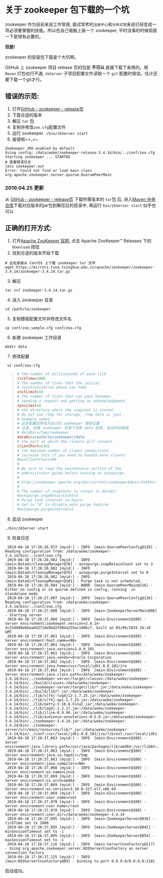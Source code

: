 # 关于 zookeeper 包下载的一个坑

zookeeper 作为目前来说工作常用, 面试常考的`注册中心`和`分布式锁`来说已经变成一项必须要掌握的技能。所以在自己电脑上装一个 zookeeper, 平时没事的时候捣鼓一下是很有必要的。


**但是!**


zookeeper 的安装包下载是个大坑啊。


GitHub 上 zookeeper 项目 release 页的包是 **不可以** 直接下载下来用的。用 `Maven` 打包也行不通, `zkServer` 子项目配置文件读取一个 `git` 配置时错误。估计还要下载一个git才行。


## 错误的示范: 
1. 打开[GitHub - zookeeper - release页](https://github.com/apache/zookeeper/releases)
2. 下载合适的版本
3. 解压 `tar` 包
4. 复制并修改`zoo.cfg`配置文件
5. 运行 zookeeper `./bin/zkServer start`
6. 报错啦~>_<~
```shell
ZooKeeper JMX enabled by default
Using config: /data/woke/zookeeper-release-3.4.14/bin/../conf/zoo.cfg
Starting zookeeper ... STARTED
# 查看错误日志
less zookeeper.out
Error: Could not find or load main class org.apache.zookeeper.server.quorum.QuorumPeerMain
```

### 2019.04.25 更新
从 [GitHub - zookeeper - release页](https://github.com/apache/zookeeper/releases) 下载所需版本的 `tar`包 后, 进入[Maven 中央仓库](https://repo1.maven.org/maven2/org/apache/zookeeper/zookeeper/)下载对应版本的jar包到解压后的目录中, 再运行 `bin/zkServer start` 似乎也可以


## 正确的打开方式: 
1. 打开[Apache ZooKeeper 官网](http://zookeeper.apache.org/), 点击 Apache ZooKeeper™ Releases 下的 `Download` 按钮
2. 找到合适的版本开始下载
```shell
# 此处直接从 CentOS 上下载 zookeeper tar 文件
wget https://mirrors.tuna.tsinghua.edu.cn/apache/zookeeper/zookeeper-3.4.14/zookeeper-3.4.14.tar.gz
```
3. 解压
```shell
tar zxf zookeeper-3.4.14.tar.gz
```
4. 进入 zookeeper 目录
```shell
cd /path/to/zookeeper
```
5. 复制模板配置文件并修改文件名
```shell
cp conf/zoo_sample.cfg conf/zoo.cfg
```
6. 新建 zookeeper 工作目录
```shell
mkdir data
```
7. 修改配置
```shell
 vi conf/zoo.cfg
 ``` 
> ```cfg
> # The number of milliseconds of each tick
> tickTime=2000
> # The number of ticks that the initial
> # synchronization phase can take
> initLimit=10
> # The number of ticks that can pass between
> # sending a request and getting an acknowledgement
> syncLimit=5
> # the directory where the snapshot is stored.
> # do not use /tmp for storage, /tmp here is just
> # example sakes.
> # 此处配置应修改为自己的 zookeeper 路径位置
> # 注意, 如果 zookeeper 目录下没有 data 目录, 启动时会报错
> # dataDir=/tmp/zookeeper
> dataDir=/path/to/zookeeper/data
> # the port at which the clients will connect
> clientPort=2181
> # the maximum number of client connections.
> # increase this if you need to handle more clients
> #maxClientCnxns=60
> #
> # Be sure to read the maintenance section of the
> # administrator guide before turning on autopurge.
> #
> # http://zookeeper.apache.org/doc/current/zookeeperAdmin.html#sc_maintenance
> #
> # The number of snapshots to retain in dataDir
> #autopurge.snapRetainCount=3
> # Purge task interval in hours
> # Set to "0" to disable auto purge feature
> #autopurge.purgeInterval=1
> ```
8. 启动 zookeeper
```shell
./bin/zkServer start
```


9. 检查日志
```shell
 2019-04-18 17:26:26,972 [myid:] - INFO  [main:QuorumPeerConfig@136] - Reading configuration from: /data/woke/zookeeper-3.4.14/bin/../conf/zoo.cfg
 2019-04-18 17:26:26,982 [myid:] - INFO  [main:DatadirCleanupManager@78] - autopurge.snapRetainCount set to 3
 2019-04-18 17:26:26,982 [myid:] - INFO  [main:DatadirCleanupManager@79] - autopurge.purgeInterval set to 0
 2019-04-18 17:26:26,982 [myid:] - INFO  [main:DatadirCleanupManager@101] - Purge task is not scheduled.
 2019-04-18 17:26:26,984 [myid:] - WARN  [main:QuorumPeerMain@116] - Either no config or no quorum defined in config, running  in standalone mode
 2019-04-18 17:26:27,007 [myid:] - INFO  [main:QuorumPeerConfig@136] - Reading configuration from: /data/woke/zookeeper-3.4.14/bin/../conf/zoo.cfg
 2019-04-18 17:26:27,008 [myid:] - INFO  [main:ZooKeeperServerMain@98] - Starting server
 2019-04-18 17:26:37,060 [myid:] - INFO  [main:Environment@100] - Server environment:zookeeper.version=3.4.14-4c25d480e66aadd371de8bd2fd8da255ac140bcf, built on 03/06/2019 16:18 GMT
 2019-04-18 17:26:37,061 [myid:] - INFO  [main:Environment@100] - Server environment:host.name=<NA>
 2019-04-18 17:26:37,061 [myid:] - INFO  [main:Environment@100] - Server environment:java.version=1.8.0_101
 2019-04-18 17:26:37,061 [myid:] - INFO  [main:Environment@100] - Server environment:java.vendor=Oracle Corporation
 2019-04-18 17:26:37,062 [myid:] - INFO  [main:Environment@100] - Server environment:java.home=/usr/local/jdk1.8.0_101/jre
 2019-04-18 17:26:37,062 [myid:] - INFO  [main:Environment@100] - Server environment:java.class.path=/data/woke/zookeeper-3.4.14/bin/../zookeeper-server/target/classes:/data/woke/zookeeper-3.4.14/bin/../build/classes:/data/woke/zookeeper-3.4.14/bin/../zookeeper-server/target/lib/*.jar:/data/woke/zookeeper-3.4.14/bin/../build/lib/*.jar:/data/woke/zookeeper-3.4.14/bin/../lib/slf4j-log4j12-1.7.25.jar:/data/woke/zookeeper-3.4.14/bin/../lib/slf4j-api-1.7.25.jar:/data/woke/zookeeper-3.4.14/bin/../lib/netty-3.10.6.Final.jar:/data/woke/zookeeper-3.4.14/bin/../lib/log4j-1.2.17.jar:/data/woke/zookeeper-3.4.14/bin/../lib/jline-0.9.94.jar:/data/woke/zookeeper-3.4.14/bin/../lib/audience-annotations-0.5.0.jar:/data/woke/zookeeper-3.4.14/bin/../zookeeper-3.4.14.jar:/data/woke/zookeeper-3.4.14/bin/../zookeeper-server/src/main/resources/lib/*.jar:/data/woke/zookeeper-3.4.14/bin/../conf:/usr/local/jdk1.8.0_101/jre/lib/ext:/usr/local/jdk1.8.0_101/lib/tools.jar
 2019-04-18 17:26:37,063 [myid:] - INFO  [main:Environment@100] - Server environment:java.library.path=/usr/java/packages/lib/amd64:/usr/lib64:/lib64:/lib:/usr/lib
 2019-04-18 17:26:37,063 [myid:] - INFO  [main:Environment@100] - Server environment:java.io.tmpdir=/tmp
 2019-04-18 17:26:37,063 [myid:] - INFO  [main:Environment@100] - Server environment:java.compiler=<NA>
 2019-04-18 17:26:37,068 [myid:] - INFO  [main:Environment@100] - Server environment:os.name=Linux
 2019-04-18 17:26:37,069 [myid:] - INFO  [main:Environment@100] - Server environment:os.arch=amd64
 2019-04-18 17:26:37,069 [myid:] - INFO  [main:Environment@100] - Server environment:os.version=3.10.0-327.el7.x86_64
 2019-04-18 17:26:37,069 [myid:] - INFO  [main:Environment@100] - Server environment:user.name=root
 2019-04-18 17:26:37,070 [myid:] - INFO  [main:Environment@100] - Server environment:user.home=/root
 2019-04-18 17:26:37,070 [myid:] - INFO  [main:Environment@100] - Server environment:user.dir=/data/woke/zookeeper-3.4.14
 2019-04-18 17:26:37,095 [myid:] - INFO  [main:ZooKeeperServer@836] - tickTime set to 2000
 2019-04-18 17:26:37,095 [myid:] - INFO  [main:ZooKeeperServer@845] - minSessionTimeout set to -1
 2019-04-18 17:26:37,095 [myid:] - INFO  [main:ZooKeeperServer@854] - maxSessionTimeout set to -1
 2019-04-18 17:26:37,116 [myid:] - INFO  [main:ServerCnxnFactory@117] - Using org.apache.zookeeper.server.NIOServerCnxnFactory as server connection factory
 2019-04-18 17:26:37,125 [myid:] - INFO  [main:NIOServerCnxnFactory@89] - binding to port 0.0.0.0/0.0.0.0:2181
```

启动成功。
